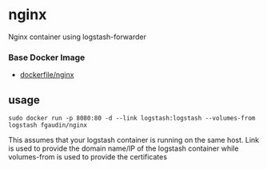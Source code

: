 # nginx
Nginx container using logstash-forwarder

### Base Docker Image

* [dockerfile/nginx](http://dockerfile.github.io/#/nginx)

## usage 
    sudo docker run -p 8080:80 -d --link logstash:logstash --volumes-from logstash fgaudin/nginx

This assumes that your logstash container is running on the same host.
Link is used to provide the domain name/IP of the logstash container while volumes-from is used to provide the certificates

